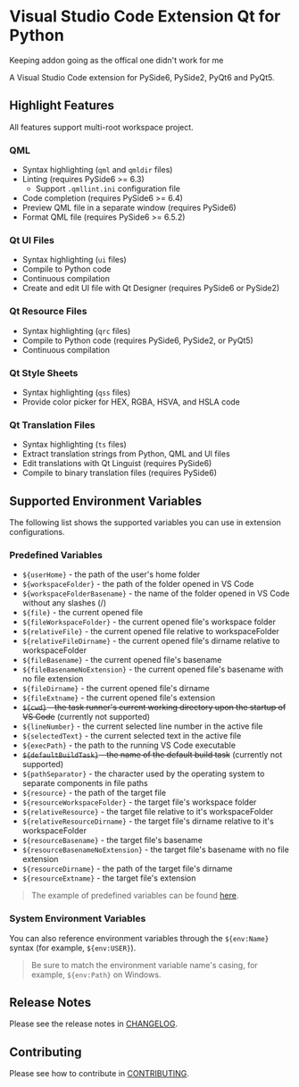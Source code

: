 # Visual Studio Code Extension Qt for Python

Keeping addon going as the offical one didn't work for me

A Visual Studio Code extension for PySide6, PySide2, PyQt6 and PyQt5.

## Highlight Features

All features support multi-root workspace project.

### QML

- Syntax highlighting (`qml` and `qmldir` files)
- Linting (requires PySide6 >= 6.3)
  - Support `.qmllint.ini` configuration file
- Code completion (requires PySide6 >= 6.4)
- Preview QML file in a separate window (requires PySide6)
- Format QML file (requires PySide6 >= 6.5.2)

### Qt UI Files

- Syntax highlighting (`ui` files)
- Compile to Python code
- Continuous compilation
- Create and edit UI file with Qt Designer (requires PySide6 or PySide2)

### Qt Resource Files

- Syntax highlighting (`qrc` files)
- Compile to Python code (requires PySide6, PySide2, or PyQt5)
- Continuous compilation

### Qt Style Sheets

- Syntax highlighting (`qss` files)
- Provide color picker for HEX, RGBA, HSVA, and HSLA code

### Qt Translation Files

- Syntax highlighting (`ts` files)
- Extract translation strings from Python, QML and UI files
- Edit translations with Qt Linguist (requires PySide6)
- Compile to binary translation files (requires PySide6)

## Supported Environment Variables

The following list shows the supported variables you can use in extension
configurations.

### Predefined Variables

- `${userHome}` - the path of the user's home folder
- `${workspaceFolder}` - the path of the folder opened in VS Code
- `${workspaceFolderBasename}` - the name of the folder opened in VS Code
  without any slashes (/)
- `${file}` - the current opened file
- `${fileWorkspaceFolder}` - the current opened file's workspace folder
- `${relativeFile}` - the current opened file relative to workspaceFolder
- `${relativeFileDirname}` - the current opened file's dirname relative to
  workspaceFolder
- `${fileBasename}` - the current opened file's basename
- `${fileBasenameNoExtension}` - the current opened file's basename with no file
  extension
- `${fileDirname}` - the current opened file's dirname
- `${fileExtname}` - the current opened file's extension
- ~~`${cwd}` - the task runner's current working directory upon the startup of
  VS Code~~ (currently not supported)
- `${lineNumber}` - the current selected line number in the active file
- `${selectedText}` - the current selected text in the active file
- `${execPath}` - the path to the running VS Code executable
- ~~`${defaultBuildTask}` - the name of the default build task~~ (currently not
  supported)
- `${pathSeparator}` - the character used by the operating system to separate
  components in file paths
- `${resource}` - the path of the target file
- `${resourceWorkspaceFolder}` - the target file's workspace folder
- `${relativeResource}` - the target file relative to it's workspaceFolder
- `${relativeResourceDirname}` - the target file's dirname relative to it's
  workspaceFolder
- `${resourceBasename}` - the target file's basename
- `${resourceBasenameNoExtension}` - the target file's basename with no file
  extension
- `${resourceDirname}` - the path of the target file's dirname
- `${resourceExtname}` - the target file's extension

> The example of predefined variables can be found
> [here](https://code.visualstudio.com/docs/editor/variables-reference).

### System Environment Variables

You can also reference environment variables through the `${env:Name}` syntax
(for example, `${env:USER}`).

> Be sure to match the environment variable name's casing, for example,
> `${env:Path}` on Windows.

## Release Notes

Please see the release notes in [CHANGELOG](CHANGELOG.md).

## Contributing

Please see how to contribute in [CONTRIBUTING](CONTRIBUTING.md).

